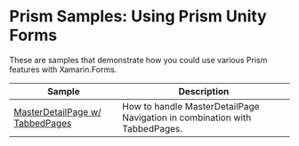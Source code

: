 # Prism Samples: Using Prism Unity Forms
These are samples that demonstrate how you could use various Prism features with Xamarin.Forms.

| Sample | Description |
| ------ | ----------- |
| [MasterDetailPage w/ TabbedPages](https://github.com/Sw1ma/prism-samples/tree/master/MasterDetailTabbed) | How to handle MasterDetailPage Navigation in combination with TabbedPages.
